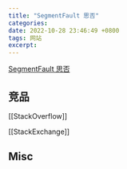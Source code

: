 ```yaml
---
title: "SegmentFault 思否"
categories: 
date: 2022-10-28 23:46:49 +0800
tags: 网站
excerpt: 
---
```





[SegmentFault 思否](https://segmentfault.com/)



## 竞品

[[StackOverflow]]

[[StackExchange]]


## Misc




